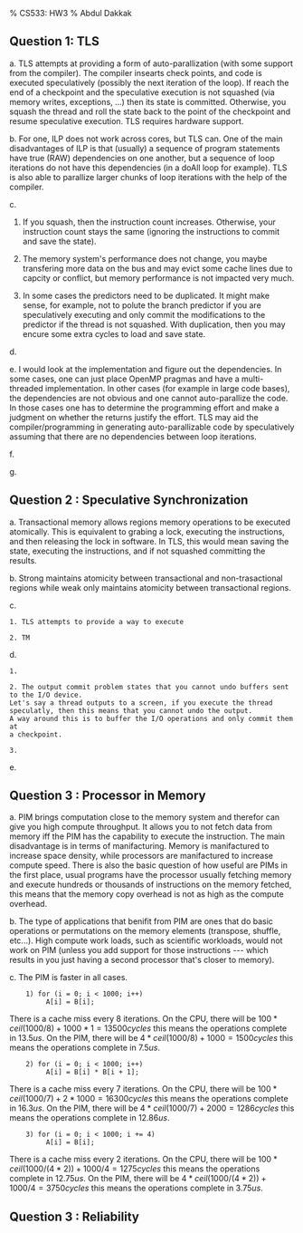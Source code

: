 % CS533: HW3
% Abdul Dakkak

## Question 1: TLS


a. TLS attempts at providing a form of auto-parallization (with some support from the compiler).
The compiler insearts check points, and code is executed speculatively (possibly the next iteration of the loop).
If reach the end of a checkpoint and the speculative execution is not squashed (via memory writes, exceptions, ...) then its state is committed.
Otherwise, you squash the thread and roll the state back to the point of the checkpoint and resume speculative execution.
TLS requires hardware support.

b. For one, ILP does not work across cores, but TLS can. One of the main disadvantages of ILP is that (usually) a sequence of program statements have true (RAW) dependencies on one another, but a sequence of loop iterations do not have this dependencies (in a doAll loop for example). TLS is also able to parallize larger chunks of loop iterations with the help of the compiler.

c. 

1. If you squash, then the instruction count increases. Otherwise, your instruction count stays the same (ignoring the instructions to commit and save the state).

2. The memory system's performance does not change, you maybe transfering more data on the bus and may evict some cache lines due to capcity or conflict, but memory performance is not impacted very much.

3. In some cases the predictors need to be duplicated. It might make sense, for example, not to polute the branch predictor if you are speculatively executing and only commit the modifications to the predictor if the thread is not squashed. With duplication, then you may encure some extra cycles to load and save state.

d. 

e. I would look at the implementation and figure out the dependencies. 
In some cases, one can just place OpenMP pragmas and have a multi-threaded
implementation.
In other cases (for example in large code bases), the dependencies are not obvious and one cannot auto-parallize the code.
In those cases one has to determine the programming effort and make a judgment
on whether the returns justify the effort.
TLS may aid the compiler/programming in generating auto-parallizable code by 
speculatively assuming that there are no dependencies between loop iterations.

f. 

g.


## Question 2 : Speculative Synchronization

a. Transactional memory allows regions memory operations to be executed atomically. This is equivalent to grabing a lock, executing the instructions, and then releasing the lock in software. In TLS, this would mean saving the state, executing the instructions, and if not squashed committing the results.

b. Strong maintains atomicity between transactional and non-trasactional regions while weak only maintains atomicity between transactional regions.

c. 

    1. TLS attempts to provide a way to execute

    2. TM 

d. 

    1.

    2. The output commit problem states that you cannot undo buffers sent to the I/O device. 
    Let's say a thread outputs to a screen, if you execute the thread speculatly, then this means that you cannot undo the output.
    A way around this is to buffer the I/O operations and only commit them at
    a checkpoint.

    3. 

e. 

## Question 3 : Processor in Memory

a. PIM brings computation close to the memory system and therefor can give you high compute throughput. It allows you to not fetch data from memory iff the PIM has the capability to execute the instruction. The main disadvantage is in terms of manifacturing. Memory is manifactured to increase space density, while processors are manifactured to increase compute speed. There is also the basic question of how useful are PIMs in the first place, usual programs have the processor usually fetching memory and execute hundreds or thousands of instructions on the memory fetched, this means that the memory copy overhead is not as high as the compute overhead.

b. The type of applications that benifit from PIM are ones that do basic operations or permutations on the memory elements (transpose, shuffle, etc...). High compute work loads, such as scientific workloads, would not work on PIM (unless you add support for those instructions --- which results in you just having a second processor that's closer to memory).

c. The PIM is faster in all cases.

        1) for (i = 0; i < 1000; i++) 
             A[i] = B[i]; 

There is a cache miss every 8 iterations.
On the CPU, there will be $100*ceil(1000/8) + 1000*1 = 13500cycles$ this means the operations complete in $13.5us$. On the PIM, there will be $4*ceil(1000/8) + 1000 = 1500cycles$ this means the operations complete in $7.5us$.


        2) for (i = 0; i < 1000; i++) 
             A[i] = B[i] * B[i + 1]; 

There is a cache miss every 7 iterations.
On the CPU, there will be $100*ceil(1000/7) + 2*1000 = 16300cycles$ this means the operations complete in $16.3us$. On the PIM, there will be $4*ceil(1000/7) + 2000 = 1286cycles$ this means the operations complete in $12.86us$.


        3) for (i = 0; i < 1000; i += 4) 
             A[i] = B[i]; 


There is a cache miss every 2 iterations.
On the CPU, there will be $100*ceil(1000/(4*2)) + 1000/4 = 1275cycles$ this means the operations complete in $12.75us$. On the PIM, there will be $4*ceil(1000/(4*2)) + 1000/4 = 3750cycles$ this means the operations complete in $3.75us$.

## Question 3 : Reliability


